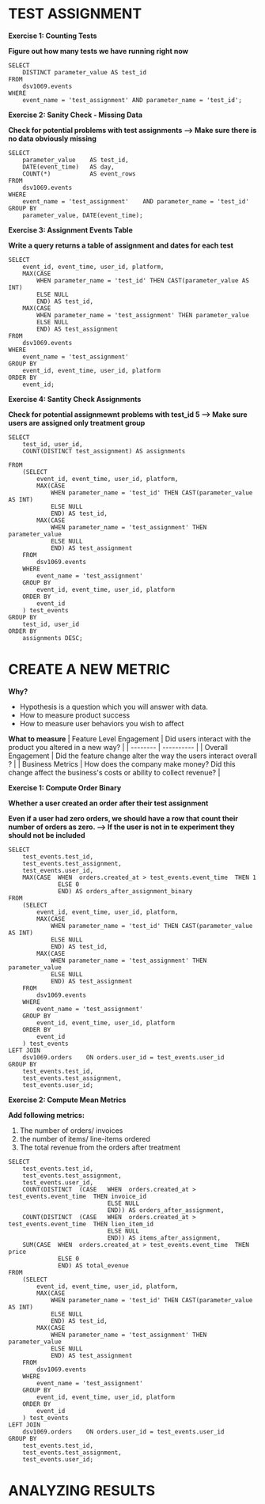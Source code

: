 # TEST ASSIGNMENT

__Exercise 1: Counting Tests__

__Figure out how many tests we have running right now__
```
SELECT
    DISTINCT parameter_value AS test_id
FROM
    dsv1069.events
WHERE
    event_name = 'test_assignment' AND parameter_name = 'test_id';
```
__Exercise 2: Sanity Check - Missing Data__

__Check for potential problems with test assignments --> Make sure there is no data obviously missing__
```
SELECT 
    parameter_value    AS test_id,
    DATE(event_time)   AS day,
    COUNT(*)		   AS event_rows
FROM
    dsv1069.events
WHERE
    event_name = 'test_assignment'    AND parameter_name = 'test_id'
GROUP BY
    parameter_value, DATE(event_time);
```
__Exercise 3: Assignment Events Table__

__Write a query returns a table of assignment and dates for each test__
```
SELECT
    event_id, event_time, user_id, platform,
    MAX(CASE
        WHEN parameter_name = 'test_id' THEN CAST(parameter_value AS INT)
        ELSE NULL
        END) AS test_id,
    MAX(CASE
        WHEN parameter_name = 'test_assignment' THEN parameter_value
        ELSE NULL
        END) AS test_assignment
FROM
    dsv1069.events
WHERE
    event_name = 'test_assignment'
GROUP BY
    event_id, event_time, user_id, platform
ORDER BY
    event_id;
```

__Exercise 4: Santity Check Assignments__

__Check for potential assignmewnt problems with test_id 5 --> Make sure users are assigned only treatment group__
```
SELECT
    test_id, user_id,
    COUNT(DISTINCT test_assignment) AS assignments

FROM
    (SELECT
        event_id, event_time, user_id, platform,
        MAX(CASE
            WHEN parameter_name = 'test_id' THEN CAST(parameter_value AS INT)
            ELSE NULL
            END) AS test_id,
        MAX(CASE
            WHEN parameter_name = 'test_assignment' THEN parameter_value
            ELSE NULL
            END) AS test_assignment
    FROM
        dsv1069.events
    WHERE
        event_name = 'test_assignment'
    GROUP BY
        event_id, event_time, user_id, platform
    ORDER BY
        event_id
    ) test_events
GROUP BY
    test_id, user_id
ORDER BY
    assignments DESC;
```
# CREATE A NEW METRIC
__Why?__
- Hypothesis is a question which you will answer with data.
- How to measure product success
- How to measure user behaviors you wish to affect

__What to measure__
| Feature Level Engagement | Did users interact with the product you altered in a new way? |
| -------- | ---------- | 
| Overall Engagement | Did the feature change alter the way the users interact overall ? |
| Business Metrics | How does the company make money? Did this change affect the business's costs or ability to collect revenue? |

__Exercise 1: Compute Order Binary__

__Whether a user created an order after their test assignment__

__Even if a user had zero orders, we should have a row that count their number of orders as zero. --> If the user is not in te experiment they should not be included__
```
SELECT
    test_events.test_id,
    test_events.test_assignment,
    test_events.user_id,
    MAX(CASE  WHEN  orders.created_at > test_events.event_time  THEN 1
              ELSE 0
              END) AS orders_after_assignment_binary
FROM
    (SELECT
        event_id, event_time, user_id, platform,
        MAX(CASE
            WHEN parameter_name = 'test_id' THEN CAST(parameter_value AS INT)
            ELSE NULL
            END) AS test_id,
        MAX(CASE
            WHEN parameter_name = 'test_assignment' THEN parameter_value
            ELSE NULL
            END) AS test_assignment
    FROM
        dsv1069.events
    WHERE
        event_name = 'test_assignment'
    GROUP BY
        event_id, event_time, user_id, platform
    ORDER BY
        event_id
    ) test_events
LEFT JOIN
    dsv1069.orders    ON orders.user_id = test_events.user_id
GROUP BY
    test_events.test_id,
    test_events.test_assignment,
    test_events.user_id;
```
__Exercise 2: Compute Mean Metrics__

__Add following metrics:__
1. The number of orders/ invoices
2. the number of items/ line-items ordered
3. The total revenue from the orders after treatment

```
SELECT
    test_events.test_id,
    test_events.test_assignment,
    test_events.user_id,
    COUNT(DISTINCT  (CASE   WHEN  orders.created_at > test_events.event_time  THEN invoice_id
                            ELSE NULL
                            END)) AS orders_after_assignment,
    COUNT(DISTINCT  (CASE   WHEN  orders.created_at > test_events.event_time  THEN lien_item_id
                            ELSE NULL
                            END)) AS items_after_assignment,
    SUM(CASE  WHEN  orders.created_at > test_events.event_time  THEN price
              ELSE 0
              END) AS total_evenue
FROM
    (SELECT
        event_id, event_time, user_id, platform,
        MAX(CASE
            WHEN parameter_name = 'test_id' THEN CAST(parameter_value AS INT)
            ELSE NULL
            END) AS test_id,
        MAX(CASE
            WHEN parameter_name = 'test_assignment' THEN parameter_value
            ELSE NULL
            END) AS test_assignment
    FROM
        dsv1069.events
    WHERE
        event_name = 'test_assignment'
    GROUP BY
        event_id, event_time, user_id, platform
    ORDER BY
        event_id
    ) test_events
LEFT JOIN
    dsv1069.orders    ON orders.user_id = test_events.user_id
GROUP BY
    test_events.test_id,
    test_events.test_assignment,
    test_events.user_id;
```
# ANALYZING RESULTS
